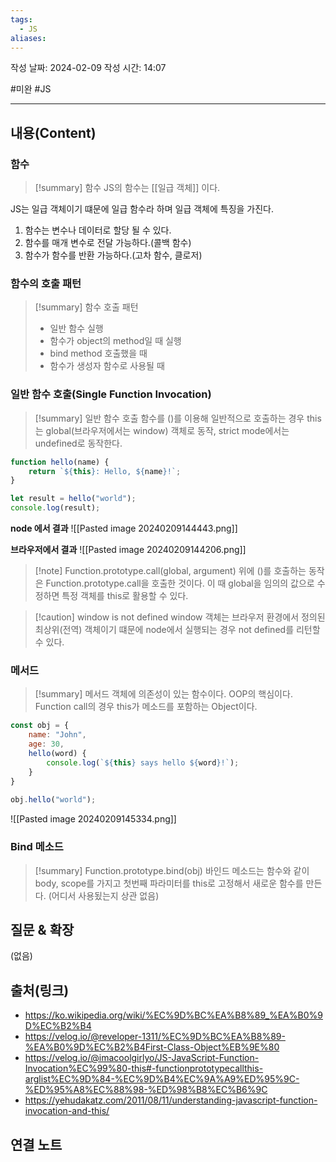```yaml
---
tags:
  - JS
aliases:
---
```

작성 날짜: 2024-02-09
작성 시간: 14:07

#미완 #JS 

----
## 내용(Content)
### 함수

>[!summary] 함수
>JS의 함수는 [[일급 객체]] 이다.

JS는 일급 객체이기 떄문에 일급 함수라 하며 일급 객체에 특징을 가진다.

1. 함수는 변수나 데이터로 할당 될 수 있다.
2. 함수를 매개 변수로 전달 가능하다.(콜백 함수)
3. 함수가 함수를 반환 가능하다.(고차 함수, 클로저)
### 함수의 호출 패턴
>[!summary] 함수 호출 패턴
>- 일반 함수 실행
>- 함수가 object의 method일 때 실행
>- bind method 호출했을 때
>- 함수가 생성자 함수로 사용될 때


### 일반 함수 호출(Single Function Invocation)
>[!summary] 일반 함수 호출
>함수를 ()를 이용해 일반적으로 호출하는 경우 this는 global(브라우저에서는 window) 객체로 동작, strict mode에서는 undefined로 동작한다.

```js
function hello(name) {
    return `${this}: Hello, ${name}!`;
}

let result = hello("world");
console.log(result);
```

**node 에서 결과**
![[Pasted image 20240209144443.png]]

**브라우저에서 결과**
![[Pasted image 20240209144206.png]]


>[!note] Function.prototype.call(global, argument)
>위에 ()를 호출하는 동작은 Function.prototype.call을 호출한 것이다. 이 때 global을 임의의 값으로 수정하면 특정 객체를 this로 활용할 수 있다.

>[!caution] window is not defined
>window 객체는 브라우저 환경에서 정의된 최상위(전역) 객체이기 떄문에 node에서 실행되는 경우 not defined를 리턴할 수 있다.
### 메서드
>[!summary] 메서드
>객체에 의존성이 있는 함수이다. OOP의 핵심이다. Function call의 경우 this가 메소드를 포함하는 Object이다.

```js
const obj = {
    name: "John",
    age: 30,
    hello(word) {
        console.log(`${this} says hello ${word}!`);
    }
}
  
obj.hello("world");
```

![[Pasted image 20240209145334.png]]


### Bind 메소드
>[!summary] Function.prototype.bind(obj)
>바인드 메소드는 함수와 같이 body, scope를 가지고 첫번째 파라미터를 this로 고정해서 새로운 함수를 만든다. (어디서 사용됬는지 상관 없음)


## 질문 & 확장

(없음)

## 출처(링크)
- https://ko.wikipedia.org/wiki/%EC%9D%BC%EA%B8%89_%EA%B0%9D%EC%B2%B4
- https://velog.io/@reveloper-1311/%EC%9D%BC%EA%B8%89-%EA%B0%9D%EC%B2%B4First-Class-Object%EB%9E%80
- https://velog.io/@imacoolgirlyo/JS-JavaScript-Function-Invocation%EC%99%80-this#-functionprototypecallthis-arglist%EC%9D%84-%EC%9D%B4%EC%9A%A9%ED%95%9C-%ED%95%A8%EC%88%98-%ED%98%B8%EC%B6%9C
- https://yehudakatz.com/2011/08/11/understanding-javascript-function-invocation-and-this/
## 연결 노트










